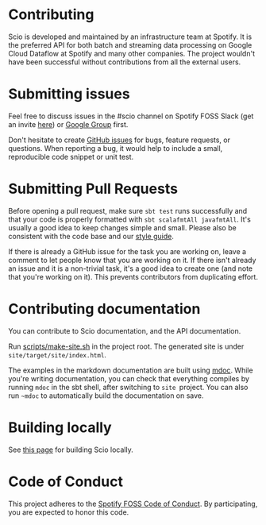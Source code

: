 Contributing
============

Scio is developed and maintained by an infrastructure team at Spotify. It is the preferred API for both batch and streaming data processing on Google Cloud Dataflow at Spotify and many other companies. The project wouldn't have been successful without contributions from all the external users.

# Submitting issues

Feel free to discuss issues in the #scio channel on Spotify FOSS Slack (get an invite [here](https://slackin.spotify.com/)) or [Google Group](https://groups.google.com/forum/#!forum/scio-users) first.

Don't hesitate to create [GitHub issues](https://github.com/spotify/scio/issues) for bugs, feature requests, or questions. When reporting a bug, it would help to include a small, reproducible code snippet or unit test.

# Submitting Pull Requests

Before opening a pull request, make sure `sbt test` runs successfully and that your code is properly formatted with  `sbt scalafmtAll javafmtAll`. It's usually a good idea to keep changes simple and small. Please also be consistent with the code base and our [style guide](https://spotify.github.io/scio/dev/Style-Guide.html).

If there is already a GitHub issue for the task you are working on, leave a comment to let people know that you are working on it. If there isn't already an issue and it is a non-trivial task, it's a good idea to create one (and note that you're working on it). This prevents contributors from duplicating effort.

# Contributing documentation

You can contribute to Scio documentation, and the API documentation.

Run [scripts/make-site.sh](scripts/make-site.sh) in the project root. The generated site is under `site/target/site/index.html`.

The examples in the markdown documentation are built using [mdoc](https://scalameta.org/mdoc/).
While you're writing documentation, you can check that everything compiles by running `mdoc` in the sbt shell, after switching to `site `project.
You can also run `~mdoc` to automatically build the documentation on save.

# Building locally

See [this page](https://spotify.github.io/scio/dev/build.html) for building Scio locally.

# Code of Conduct

This project adheres to the [Spotify FOSS Code of Conduct][code-of-conduct]. By participating, you are expected to honor this code.

[code-of-conduct]: https://github.com/spotify/scio/blob/master/CODE_OF_CONDUCT.md
